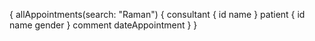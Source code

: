 {
  allAppointments(search: "Raman") {
    consultant {
      id
      name
    }
    patient {
      id
      name
      gender
    }
    comment
    dateAppointment
  }
}



